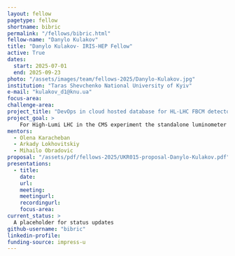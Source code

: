 ```yaml
---
layout: fellow
pagetype: fellow
shortname: bibric
permalink: "/fellows/bibric.html"
fellow-name: "Danylo Kulakov"
title: "Danylo Kulakov- IRIS-HEP Fellow"
active: True
dates:
  start: 2025-07-01
  end: 2025-09-23
photo: "/assets/images/team/fellows-2025/Danylo-Kulakov.jpg"
institution: "Taras Shevchenko National University of Kyiv"
e-mail: "kulakov_d1@knu.ua"
focus-area:
challenge-area:
project_title: "DevOps in cloud hosted database for HL-LHC FBCM detector development"
project_goal: >
    For High-Lumi LHC in the CMS experiment the standalone luminometer FBCM is being designed. It is a silicon pad-based detector with dedicated fast ASIC. Various parts of the detector are at the final design stage and will be produced in 2025. To keeping track of the produced components, test results, and overall progress of the detector construction the database is under development.
mentors:
  - Olena Karacheban
  - Arkady Lokhovitskiy
  - Mihailo Obradovic
proposal: "/assets/pdf/fellows-2025/UKR015-proposal-Danylo-Kulakov.pdf"
presentations:
  - title:
    date:
    url:
    meeting:
    meetingurl:
    recordingurl:
    focus-area:
current_status: >
  A placeholder for status updates
github-username: "bibric"
linkedin-profile:
funding-source: impress-u
---
```

